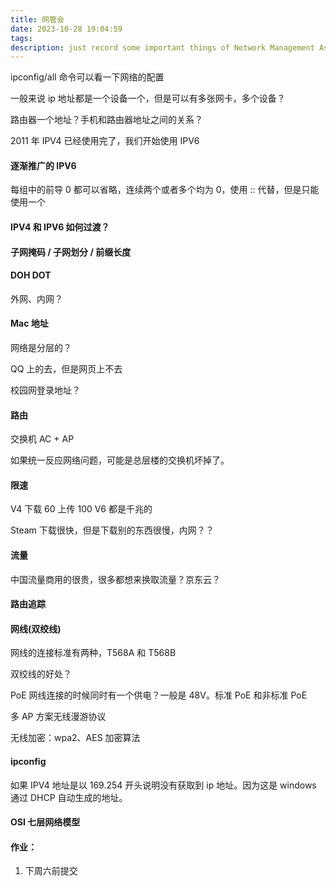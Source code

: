 ```yaml
---
title: 网管会
date: 2023-10-28 19:04:59
tags:
description: just record some important things of Network Management Association.
---
```


ipconfig/all 命令可以看一下网络的配置

一般来说 ip 地址都是一个设备一个，但是可以有多张网卡，多个设备？

路由器一个地址？手机和路由器地址之间的关系？

2011 年 IPV4 已经使用完了，我们开始使用 IPV6

#### 逐渐推广的 IPV6

每组中的前导 0 都可以省略，连续两个或者多个均为 0，使用 :: 代替，但是只能使用一个

#### IPV4 和 IPV6 如何过渡？

#### 子网掩码 / 子网划分 / 前缀长度


#### DOH DOT

外网、内网？

#### Mac 地址

网络是分层的？

QQ 上的去，但是网页上不去

校园网登录地址？

#### 路由

交换机 AC + AP

如果统一反应网络问题，可能是总层楼的交换机坏掉了。

#### 限速

V4 下载 60 上传 100
V6 都是千兆的

Steam 下载很快，但是下载别的东西很慢，内网？？

#### 流量

中国流量商用的很贵，很多都想来换取流量？京东云？

#### 路由追踪


#### 网线(双绞线)

网线的连接标准有两种，T568A 和 T568B

双绞线的好处？

PoE 网线连接的时候同时有一个供电？一般是 48V。标准 PoE 和非标准 PoE

多 AP 方案无线漫游协议

无线加密：wpa2、AES 加密算法

#### ipconfig

如果 IPV4 地址是以 169.254 开头说明没有获取到 ip 地址。因为这是 windows 通过 DHCP 自动生成的地址。

#### OSI 七层网络模型



#### 作业：

1. 下周六前提交




